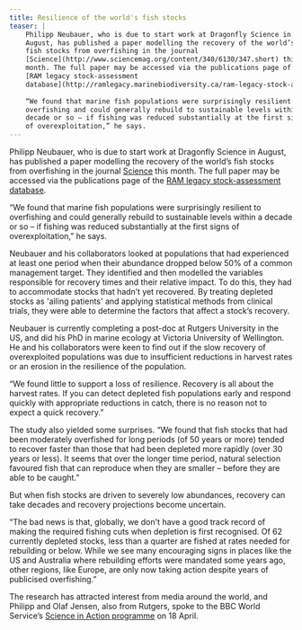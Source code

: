 ```yaml
---
title: Resilience of the world's fish stocks
teaser: |    
    Philipp Neubauer, who is due to start work at Dragonfly Science in
    August, has published a paper modelling the recovery of the world’s
    fish stocks from overfishing in the journal
    [Science](http://www.sciencemag.org/content/340/6130/347.short) this
    month. The full paper may be accessed via the publications page of the
    [RAM legacy stock-assessment
    database](http://ramlegacy.marinebiodiversity.ca/ram-legacy-stock-assessment-database/publications).
    
    “We found that marine fish populations were surprisingly resilient to
    overfishing and could generally rebuild to sustainable levels within a
    decade or so – if fishing was reduced substantially at the first signs
    of overexploitation,” he says.
---
```

Philipp Neubauer, who is due to start work at Dragonfly Science in
August, has published a paper modelling the recovery of the world’s
fish stocks from overfishing in the journal
[Science](http://www.sciencemag.org/content/340/6130/347.short) this
month. The full paper may be accessed via the publications page of the
[RAM legacy stock-assessment
database](http://ramlegacy.marinebiodiversity.ca/ram-legacy-stock-assessment-database/publications).

“We found that marine fish populations were surprisingly resilient to
overfishing and could generally rebuild to sustainable levels within a
decade or so – if fishing was reduced substantially at the first signs
of overexploitation,” he says.

Neubauer and his collaborators looked at populations that had
experienced at least one period when their abundance dropped below 50%
of a common management target. They identified and then modelled the
variables responsible for recovery times and their relative impact. To
do this, they had to accommodate stocks that hadn’t yet recovered. By
treating depleted stocks as 'ailing patients' and applying statistical
methods from clinical trials, they were able to determine the factors
that affect a stock’s recovery.

Neubauer is currently completing a post-doc at Rutgers University in
the US, and did his PhD in marine ecology at Victoria University of
Wellington. He and his collaborators were keen to find out if the slow
recovery of overexploited populations was due to insufficient
reductions in harvest rates or an erosion in the resilience of the
population.

“We found little to support a loss of resilience. Recovery is all
about the harvest rates. If you can detect depleted fish populations
early and respond quickly with appropriate reductions in catch, there
is no reason not to expect a quick recovery.”

The study also yielded some surprises. “We found that fish stocks that
had been moderately overfished for long periods (of 50 years or more)
tended to recover faster than those that had been depleted more
rapidly (over 30 years or less). It seems that over the longer time
period, natural selection favoured fish that can reproduce when they
are smaller – before they are able to be caught.”

But when fish stocks are driven to severely low abundances, recovery
can take decades and recovery projections become uncertain.

“The bad news is that, globally, we don't have a good track record of
making the required fishing cuts when depletion is first recognised.
Of 62 currently depleted stocks, less than a quarter are fished at
rates needed for rebuilding or below. While we see many encouraging
signs in places like the US and Australia where rebuilding efforts
were mandated some years ago, other regions, like Europe, are only now
taking action despite years of publicised overfishing.”

The research has attracted interest from media around the world, and
Philipp and Olaf Jensen, also from Rutgers, spoke to the BBC World
Service’s [Science in Action
programme](http://www.bbc.co.uk/programmes/p017wnlr) on 18 April.

